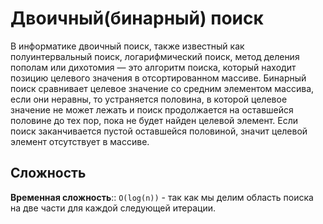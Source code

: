 # Двоичный(бинарный) поиск

В информатике двоичный поиск, также известный как полуинтервальный поиск, логарифмический поиск, метод деления пополам или дихотомия — это алгоритм поиска, который находит позицию целевого значения в отсортированном массиве. Бинарный поиск сравнивает целевое значение со средним элементом массива, если они неравны, то устраняется половина, в которой целевое значение не может лежать и поиск продолжается на оставшейся половине до тех пор, пока не будет найден целевой элемент. Если поиск заканчивается пустой оставшейся половиной, значит целевой элемент отсутствует в массиве.

## Сложность

**Временная сложность**:: `O(log(n))` - так как мы делим область поиска на две части для каждой следующей итерации.
